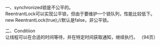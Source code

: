 一、synchronized锁是不公平的。  
ReentrantLock可以实现公平锁，但由于要维护一个锁队列，性能比较低下。  
new ReentrantLock(true);//默认是false，非公平锁。  

二、Conditiion  
让线程可以在合适的时间等待，并在特定时间获取通知，继续执行。  （94页）
